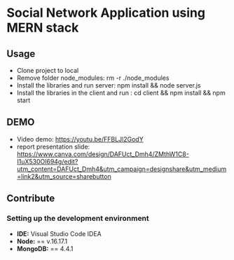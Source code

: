# Social Network Application using MERN stack

## Usage
* Clone project to local
* Remove folder node_modules: rm -r ./node_modules
* Install the libraries and run server: npm install && node server.js
* Install the libraries in the client and run : cd client && npm install && npm start

## DEMO
* Video demo: https://youtu.be/FFBLJl2GodY
* report presentation slide: https://www.canva.com/design/DAFUct_Dmh4/ZMthW1C8-I1uX530Ol694g/edit?utm_content=DAFUct_Dmh4&utm_campaign=designshare&utm_medium=link2&utm_source=sharebutton
## Contribute

### Setting up the development environment

- **IDE:** Visual Studio Code IDEA
- **Node:** == v.16.17.1
- **MongoDB:** == 4.4.1
